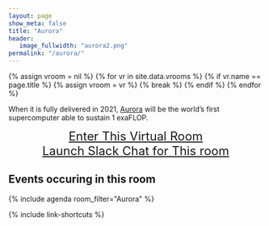 ```yaml
---
layout: page
show_meta: false
title: "Aurora"
header:
   image_fullwidth: "aurora2.png"
permalink: "/aurora/"
---
```

{% assign vroom = nil %}
{% for vr in site.data.vrooms %}
  {% if vr.name == page.title %}
    {% assign vroom = vr %}
    {% break %}
  {% endif %}
{% endfor %}

When it is fully delivered in 2021, [Aurora]({{vroom.webinfo}}) will be the world’s
first supercomputer able to sustain 1 exaFLOP.

<center style="font-size:24px"><a href="{{vroom.zoom_link}}">Enter This Virtual Room</a></center>
<center style="font-size:24px"><a href="{{vroom.slack}}">Launch Slack Chat for This room</a></center>

## Events occuring in this room

{% include agenda room_filter="Aurora" %}

{% include link-shortcuts %}
